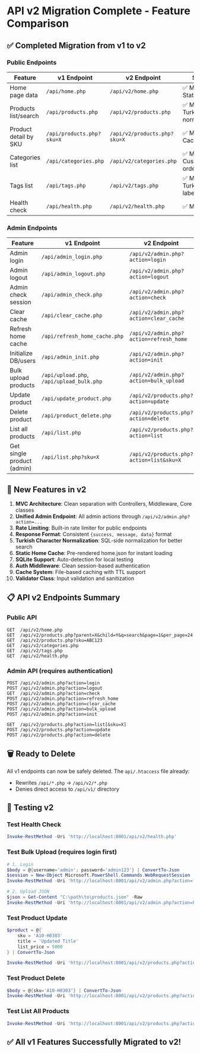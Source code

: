 # API v2 Migration Complete - Feature Comparison

## ✅ Completed Migration from v1 to v2

### Public Endpoints

| Feature | v1 Endpoint | v2 Endpoint | Status |
|---------|-------------|-------------|--------|
| Home page data | `/api/home.php` | `/api/v2/home.php` | ✅ Migrated + Static cache |
| Products list/search | `/api/products.php` | `/api/v2/products.php` | ✅ Migrated + Turkish normalization |
| Product detail by SKU | `/api/products.php?sku=X` | `/api/v2/products.php?sku=X` | ✅ Migrated + Cache |
| Categories list | `/api/categories.php` | `/api/v2/categories.php` | ✅ Migrated + Custom ordering |
| Tags list | `/api/tags.php` | `/api/v2/tags.php` | ✅ Migrated + Turkish labels |
| Health check | `/api/health.php` | `/api/v2/health.php` | ✅ Migrated |

### Admin Endpoints

| Feature | v1 Endpoint | v2 Endpoint | Status |
|---------|-------------|-------------|--------|
| Admin login | `/api/admin_login.php` | `/api/v2/admin.php?action=login` | ✅ Migrated |
| Admin logout | `/api/admin_logout.php` | `/api/v2/admin.php?action=logout` | ✅ Migrated |
| Admin check session | `/api/admin_check.php` | `/api/v2/admin.php?action=check` | ✅ Migrated |
| Clear cache | `/api/clear_cache.php` | `/api/v2/admin.php?action=clear_cache` | ✅ Migrated |
| Refresh home cache | `/api/refresh_home_cache.php` | `/api/v2/admin.php?action=refresh_home` | ✅ Migrated |
| Initialize DB/users | `/api/admin_init.php` | `/api/v2/admin.php?action=init` | ✅ Migrated |
| Bulk upload products | `/api/upload.php`, `/api/upload_bulk.php` | `/api/v2/admin.php?action=bulk_upload` | ✅ Migrated |
| Update product | `/api/update_product.php` | `/api/v2/products.php?action=update` | ✅ Migrated |
| Delete product | `/api/product_delete.php` | `/api/v2/products.php?action=delete` | ✅ Migrated |
| List all products | `/api/list.php` | `/api/v2/products.php?action=list` | ✅ Migrated |
| Get single product (admin) | `/api/list.php?sku=X` | `/api/v2/products.php?action=list&sku=X` | ✅ Migrated |

## 🚀 New Features in v2

1. **MVC Architecture**: Clean separation with Controllers, Middleware, Core classes
2. **Unified Admin Endpoint**: All admin actions through `/api/v2/admin.php?action=...`
3. **Rate Limiting**: Built-in rate limiter for public endpoints
4. **Response Format**: Consistent `{success, message, data}` format
5. **Turkish Character Normalization**: SQL-side normalization for better search
6. **Static Home Cache**: Pre-rendered home.json for instant loading
7. **SQLite Support**: Auto-detection for local testing
8. **Auth Middleware**: Clean session-based authentication
9. **Cache System**: File-based caching with TTL support
10. **Validator Class**: Input validation and sanitization

## 📋 API v2 Endpoints Summary

### Public API

```
GET  /api/v2/home.php
GET  /api/v2/products.php?parent=X&child=Y&q=search&page=1&per_page=24
GET  /api/v2/products.php?sku=ABC123
GET  /api/v2/categories.php
GET  /api/v2/tags.php
GET  /api/v2/health.php
```

### Admin API (requires authentication)

```
POST /api/v2/admin.php?action=login
POST /api/v2/admin.php?action=logout
GET  /api/v2/admin.php?action=check
POST /api/v2/admin.php?action=refresh_home
POST /api/v2/admin.php?action=clear_cache
POST /api/v2/admin.php?action=bulk_upload
POST /api/v2/admin.php?action=init

GET  /api/v2/products.php?action=list[&sku=X]
POST /api/v2/products.php?action=update
POST /api/v2/products.php?action=delete
```

## 🗑️ Ready to Delete

All v1 endpoints can now be safely deleted. The `api/.htaccess` file already:
- Rewrites `/api/*.php` → `/api/v2/*.php`
- Denies direct access to `/api/v1/` directory

## 🧪 Testing v2

### Test Health Check
```powershell
Invoke-RestMethod -Uri 'http://localhost:8001/api/v2/health.php'
```

### Test Bulk Upload (requires login first)
```powershell
# 1. Login
$body = @{username='admin'; password='admin123'} | ConvertTo-Json
$session = New-Object Microsoft.PowerShell.Commands.WebRequestSession
Invoke-RestMethod -Uri 'http://localhost:8001/api/v2/admin.php?action=login' -Method POST -ContentType 'application/json' -Body $body -WebSession $session

# 2. Upload JSON
$json = Get-Content "C:\path\to\products.json" -Raw
Invoke-RestMethod -Uri 'http://localhost:8001/api/v2/admin.php?action=bulk_upload' -Method POST -ContentType 'application/json; charset=utf-8' -Body $json -WebSession $session
```

### Test Product Update
```powershell
$product = @{
    sku = 'A10-H0303'
    title = 'Updated Title'
    list_price = 5000
} | ConvertTo-Json

Invoke-RestMethod -Uri 'http://localhost:8001/api/v2/products.php?action=update' -Method POST -ContentType 'application/json' -Body $product -WebSession $session
```

### Test Product Delete
```powershell
$body = @{sku='A10-H0303'} | ConvertTo-Json
Invoke-RestMethod -Uri 'http://localhost:8001/api/v2/products.php?action=delete' -Method POST -ContentType 'application/json' -Body $body -WebSession $session
```

### Test List All Products
```powershell
Invoke-RestMethod -Uri 'http://localhost:8001/api/v2/products.php?action=list' -WebSession $session
```

## ✅ All v1 Features Successfully Migrated to v2!

